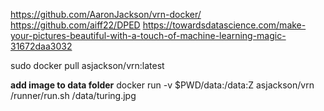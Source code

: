 
https://github.com/AaronJackson/vrn-docker/
https://github.com/aiff22/DPED
https://towardsdatascience.com/make-your-pictures-beautiful-with-a-touch-of-machine-learning-magic-31672daa3032

sudo docker pull asjackson/vrn:latest

**add image to data folder**
docker run -v $PWD/data:/data:Z asjackson/vrn /runner/run.sh /data/turing.jpg